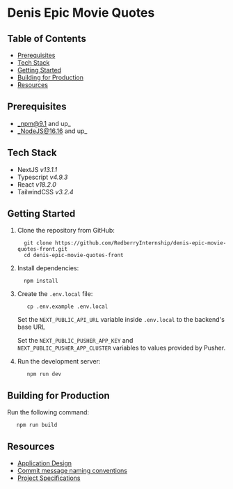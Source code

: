 # Denis Epic Movie Quotes

## Table of Contents

* [Prerequisites](#prerequisites)
* [Tech Stack](#tech-stack)
* [Getting Started](#getting-started)
* [Building for Production](#building-for-production)
* [Resources](#resources)


## Prerequisites

* _npm@9.1 and up_
* _NodeJS@16.16 and up_


## Tech Stack

* NextJS _v13.1.1_
* Typescript _v4.9.3_
* React _v18.2.0_
* TailwindCSS _v3.2.4_


## Getting Started

1. Clone the repository from GitHub:
    ```shell
      git clone https://github.com/RedberryInternship/denis-epic-movie-quotes-front.git
      cd denis-epic-movie-quotes-front
    ```
2. Install dependencies:
    ```shell
      npm install
    ```

3. Create the `.env.local` file:
   ```shell
      cp .env.example .env.local
   ```
   
   Set the `NEXT_PUBLIC_API_URL` variable inside `.env.local` to the backend's base URL
   
   Set the `NEXT_PUBLIC_PUSHER_APP_KEY` and `NEXT_PUBLIC_PUSHER_APP_CLUSTER` variables to values provided by Pusher. 

4. Run the development server:
   ```shell
      npm run dev
   ```


## Building for Production

Run the following command:
```shell
   npm run build
```


## Resources

- [Application Design](https://www.figma.com/file/5uMXCg3itJwpzh9cVIK3hA/Movie-Quotes-Bootcamp-assignment)
- [Commit message naming conventions](https://redberry.gitbook.io/resources/other/git-is-semantikuri-komitebi)
- [Project Specifications](https://redberry.gitbook.io/assignment-iv-movie-quotes-1/)
